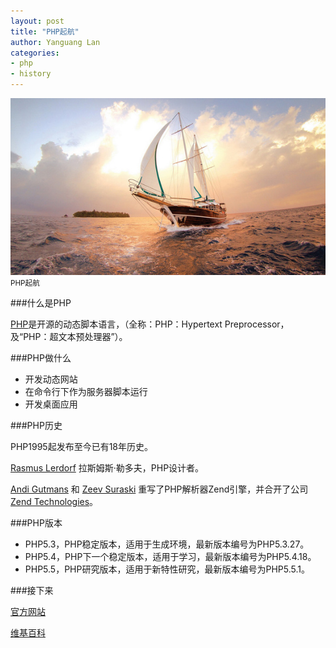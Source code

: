 ```yaml
---
layout: post
title: "PHP起航"
author: Yanguang Lan
categories:
- php
- history
---
```


<div class="image">
  <img alt="" src="/images/posts/hello-php.jpg" />
  <small>PHP起航</small>
</div>

###什么是PHP

[PHP](http://php.net/)是开源的动态脚本语言，（全称：PHP：Hypertext Preprocessor，及“PHP：超文本预处理器”）。

###PHP做什么

<ul>
<li>开发动态网站</li>
<li>在命令行下作为服务器脚本运行</li>
<li>开发桌面应用</li>
</ul>

###PHP历史

PHP1995起发布至今已有18年历史。

[Rasmus Lerdorf](http://en.wikipedia.org/wiki/Rasmus_Lerdorf) 拉斯姆斯·勒多夫，PHP设计者。

[Andi Gutmans](http://en.wikipedia.org/wiki/Andi_Gutmans) 和 [Zeev Suraski](http://en.wikipedia.org/wiki/Zeev_Suraski) 重写了PHP解析器Zend引擎，并合开了公司 [Zend Technologies](http://www.zend.com/)。

###PHP版本

<ul>
<li>PHP5.3，PHP稳定版本，适用于生成环境，最新版本编号为PHP5.3.27。</li>
<li>PHP5.4，PHP下一个稳定版本，适用于学习，最新版本编号为PHP5.4.18。</li>
<li>PHP5.5，PHP研究版本，适用于新特性研究，最新版本编号为PHP5.5.1。</li>
</ul>

###接下来

[官方网站](http://php.net/)

[维基百科](http://en.wikipedia.org/wiki/Php)